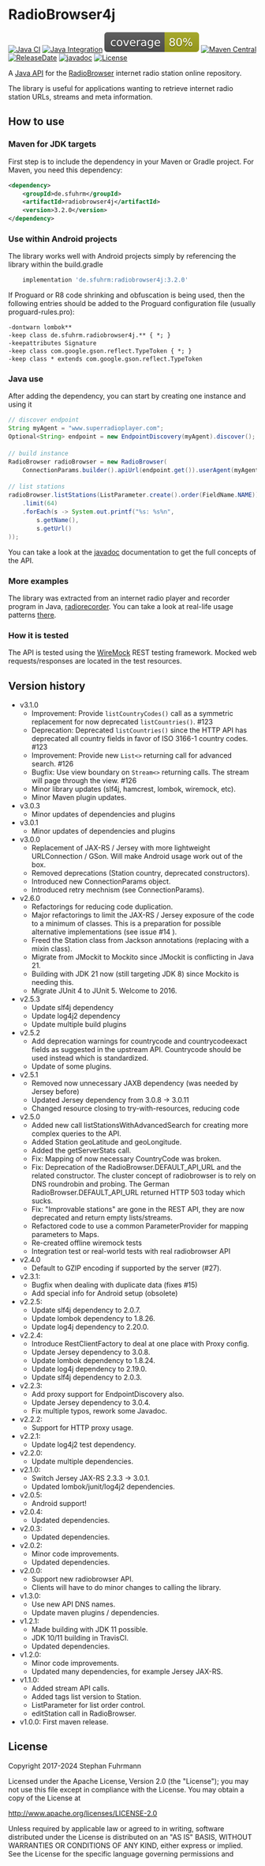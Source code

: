 RadioBrowser4j 
===================
[![Java CI](https://github.com/sfuhrm/radiobrowser4j/actions/workflows/maven.yml/badge.svg)](https://github.com/sfuhrm/radiobrowser4j/actions/workflows/maven.yml)
[![Java Integration](https://github.com/sfuhrm/radiobrowser4j/actions/workflows/maven-integration.yml/badge.svg)](https://github.com/sfuhrm/radiobrowser4j/actions/workflows/maven-integration.yml)
[![Coverage](https://raw.githubusercontent.com/sfuhrm/radiobrowser4j/gh-pages/jacoco.svg)]() 
[![Maven Central](https://maven-badges.herokuapp.com/maven-central/de.sfuhrm/radiobrowser4j/badge.svg)](https://maven-badges.herokuapp.com/maven-central/de.sfuhrm/radiobrowser4j)
[![ReleaseDate](https://img.shields.io/github/release-date/sfuhrm/radiobrowser4j)](https://github.com/sfuhrm/radiobrowser4j/releases)
[![javadoc](https://javadoc.io/badge2/de.sfuhrm/radiobrowser4j/javadoc.svg)](https://javadoc.io/doc/de.sfuhrm/radiobrowser4j)
[![License](https://img.shields.io/badge/License-Apache%202.0-blue.svg)](https://opensource.org/licenses/Apache-2.0) 

A [Java API](https://javadoc.io/doc/de.sfuhrm/radiobrowser4j/latest/de/sfuhrm/radiobrowser4j/package-summary.html) for
the [RadioBrowser](http://www.radio-browser.info)
internet radio station online repository.

The library is useful for applications wanting to retrieve
internet radio station URLs, streams and meta information.

## How to use

### Maven for JDK targets

First step is to include the dependency in your Maven or
Gradle project.
For Maven, you need this dependency:

```xml
<dependency>
    <groupId>de.sfuhrm</groupId>
    <artifactId>radiobrowser4j</artifactId>
    <version>3.2.0</version>
</dependency>
```

### Use within Android projects

The library works well with Android projects simply by referencing the library within the build.gradle

```gradle
    implementation 'de.sfuhrm:radiobrowser4j:3.2.0'
```

If Proguard or R8 code shrinking and obfuscation is being used, then the following entries should be added to the Proguard configuration file (usually proguard-rules.pro):

```
-dontwarn lombok**
-keep class de.sfuhrm.radiobrowser4j.** { *; }
-keepattributes Signature
-keep class com.google.gson.reflect.TypeToken { *; }
-keep class * extends com.google.gson.reflect.TypeToken
```
### Java use

After adding the dependency, you can start
by creating one instance and using it

```java
// discover endpoint
String myAgent = "www.superradioplayer.com";
Optional<String> endpoint = new EndpointDiscovery(myAgent).discover();

// build instance
RadioBrowser radioBrowser = new RadioBrowser(
    ConnectionParams.builder().apiUrl(endpoint.get()).userAgent(myAgent).timeout(5000).build());

// list stations
radioBrowser.listStations(ListParameter.create().order(FieldName.NAME))
    .limit(64)
    .forEach(s -> System.out.printf("%s: %s%n",
        s.getName(),
        s.getUrl()
));
```

You can take a look at the [javadoc](https://javadoc.io/doc/de.sfuhrm/radiobrowser4j)
documentation to get the full concepts of the API.

### More examples

The library was extracted from an internet radio player and recorder program
in Java, [radiorecorder](https://github.com/sfuhrm/radiorecorder).
You can take a look at real-life usage patterns
[there](https://github.com/sfuhrm/radiorecorder/blob/master/radiorecorder/src/main/java/de/sfuhrm/radiorecorder/Main.java).

### How it is tested

The API is tested using the [WireMock](http://wiremock.org/) REST testing
framework. Mocked web requests/responses are
located in the test resources.

## Version history

* v3.1.0
  - Improvement: Provide `listCountryCodes()` call as a symmetric replacement for now deprecated `listCountries()`. #123 
  - Deprecation: Deprecated `listCountries()` since the HTTP API has deprecated all country fields in favor of ISO 3166-1 country codes. #123 
  - Improvement: Provide new `List<>` returning call for advanced search. #126 
  - Bugfix: Use view boundary on `Stream<>` returning calls. The stream will page through the view. #126 
  - Minor library updates (slf4j, hamcrest, lombok, wiremock, etc).
  - Minor Maven plugin updates.
* v3.0.3
  - Minor updates of dependencies and plugins
* v3.0.1
  - Minor updates of dependencies and plugins
* v3.0.0
  - Replacement of JAX-RS / Jersey with more lightweight URLConnection / GSon.
    Will make Android usage work out of the box.
  - Removed deprecations (Station country, deprecated constructors).
  - Introduced new ConnectionParams object.
  - Introduced retry mechnism (see ConnectionParams).
* v2.6.0
  - Refactorings for reducing code duplication.
  - Major refactorings to limit the JAX-RS / Jersey exposure of the code to a minimum of classes. This is a preparation for possible alternative implementations (see issue #14 ).
  - Freed the Station class from Jackson annotations (replacing with a mixin class).
  - Migrate from JMockit to Mockito since JMockit is conflicting in Java 21.
  - Building with JDK 21 now (still targeting JDK 8) since Mockito is needing this.
  - Migrate JUnit 4 to JUnit 5. Welcome to 2016.
* v2.5.3
  - Update slf4j dependency
  - Update log4j2 dependency
  - Update multiple build plugins
* v2.5.2
  - Add deprecation warnings for countrycode and countrycodeexact fields as suggested in the upstream API. Countrycode should be used instead which is standardized.
  - Update of some plugins.
* v2.5.1
  - Removed now unnecessary JAXB dependency (was needed by Jersey before)
  - Updated Jersey dependency from 3.0.8 -> 3.0.11
  - Changed resource closing to try-with-resources, reducing code 
* v2.5.0
  - Added new call listStationsWithAdvancedSearch for creating more complex queries to the API.
  - Added Station geoLatitude and geoLongitude.
  - Added the getServerStats call.
  - Fix: Mapping of now necessary CountryCode was broken.
  - Fix: Deprecation of the RadioBrowser.DEFAULT_API_URL and the related constructor. The cluster concept of radiobrowser is to rely on DNS roundrobin and probing. The German RadioBrowser.DEFAULT_API_URL returned HTTP 503 today which sucks.
  - Fix: "Improvable stations" are gone in the REST API, they are now deprecated and return empty lists/streams.
  - Refactored code to use a common ParameterProvider for mapping parameters to Maps.
  - Re-created offline wiremock tests
  - Integration test or real-world tests with real radiobrowser API
* v2.4.0
  - Default to GZIP encoding if supported by the server (#27).
* v2.3.1:
  - Bugfix when dealing with duplicate data  (fixes #15)
  - Add special info for  Android setup (obsolete)
* v2.2.5:
  - Update slf4j dependency to 2.0.7.
  - Update lombok dependency to 1.8.26.
  - Update log4j dependency to 2.20.0.
* v2.2.4:
  - Introduce RestClientFactory to deal at one place with Proxy config.
  - Update Jersey dependency to 3.0.8.
  - Update lombok dependency to 1.8.24.
  - Update log4j dependency to 2.19.0.
  - Update slf4j dependency to 2.0.3.
* v2.2.3:
  - Add proxy support for EndpointDiscovery also.
  - Update Jersey dependency to 3.0.4.
  - Fix multiple typos, rework some Javadoc.
* v2.2.2:
  - Support for HTTP proxy usage.
* v2.2.1:
  - Update log4j2 test dependency.
* v2.2.0:
  - Update multiple dependencies.
* v2.1.0:
  - Switch Jersey JAX-RS 2.3.3 -> 3.0.1.
  - Updated lombok/junit/log4j2 dependencies.
* v2.0.5:
  - Android support!
* v2.0.4:
  - Updated dependencies.
* v2.0.3:
  - Updated dependencies.
* v2.0.2:
  - Minor code improvements.
  - Updated dependencies.
* v2.0.0:
  - Support new radiobrowser API.
  - Clients will have to do minor changes to calling the library.
* v1.3.0:
  - Use new API DNS names.
  - Update maven plugins / dependencies.
* v1.2.1:
  - Made building with JDK 11 possible.
  - JDK 10/11 building in TravisCI.
  - Updated dependencies.
* v1.2.0:
  - Minor code improvements.
  - Updated many dependencies, for example Jersey JAX-RS.
* v1.1.0:
  - Added stream API calls.
  - Added tags list version to Station.
  - ListParameter for list order control.
  - editStation call in RadioBrowser.
* v1.0.0: First maven release.

## License

Copyright 2017-2024 Stephan Fuhrmann

Licensed under the Apache License, Version 2.0 (the "License");
you may not use this file except in compliance with the License.
You may obtain a copy of the License at

http://www.apache.org/licenses/LICENSE-2.0

Unless required by applicable law or agreed to in writing, software
distributed under the License is distributed on an "AS IS" BASIS,
WITHOUT WARRANTIES OR CONDITIONS OF ANY KIND, either express or implied.
See the License for the specific language governing permissions and
